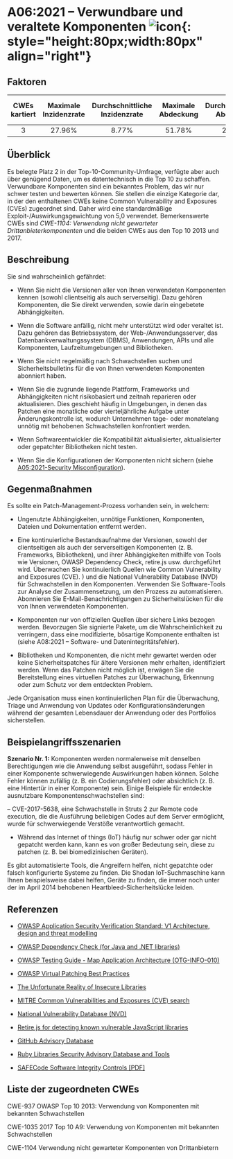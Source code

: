 # A06:2021 – Verwundbare und veraltete Komponenten ![icon](assets/TOP_10_Icons_Final_Vulnerable_Outdated_Components.png){: style="height:80px;width:80px" align="right"}

## Faktoren

| CWEs kartiert | Maximale Inzidenzrate | Durchschnittliche Inzidenzrate | Maximale Abdeckung | Durchschnittliche Abdeckung | Durchschnittlich gewichteter Exploit | Durchschnittliche gewichtete Auswirkung | Gesamtzahl der Vorkommen | CVEs insgesamt |
|:-------------:|:--------------------:|:--------------------:|:--------------:|:--------------:|:----------------------:|:---------------------:|:-------------------:|:------------:|
| 3           | 27.96%             | 8.77%              | 51.78%       | 22.47%       | 5.00                 | 5.00                | 30,457            | 0          |

## Überblick

Es belegte Platz 2 in der Top-10-Community-Umfrage, verfügte aber auch über genügend Daten, um es datentechnisch in die Top 10 zu schaffen. Verwundbare Komponenten sind ein bekanntes Problem, das wir nur schwer testen und bewerten können. Sie stellen die einzige Kategorie dar, in der den enthaltenen CWEs keine Common Vulnerability and Exposures (CVEs) zugeordnet sind. Daher wird eine standardmäßige Exploit-/Auswirkungsgewichtung von 5,0 verwendet. Bemerkenswerte CWEs sind *CWE-1104: Verwendung nicht gewarteter Drittanbieterkomponenten* und die beiden CWEs aus den Top 10 2013 und 2017.

## Beschreibung

Sie sind wahrscheinlich gefährdet:

- Wenn Sie nicht die Versionen aller von Ihnen verwendeten Komponenten kennen (sowohl clientseitig als auch serverseitig). Dazu gehören Komponenten, die Sie direkt verwenden, sowie darin eingebetete Abhängigkeiten.

- Wenn die Software anfällig, nicht mehr unterstützt wird oder veraltet ist. Dazu gehören das Betriebssystem, der Web-/Anwendungsserver, das Datenbankverwaltungssystem (DBMS), Anwendungen, APIs und alle Komponenten, Laufzeitumgebungen und Bibliotheken.

- Wenn Sie nicht regelmäßig nach Schwachstellen suchen und Sicherheitsbulletins für die von Ihnen verwendeten Komponenten abonniert haben.

- Wenn Sie die zugrunde liegende Plattform, Frameworks und Abhängigkeiten nicht risikobasiert und zeitnah reparieren oder aktualisieren. Dies geschieht häufig in Umgebungen, in denen das Patchen eine monatliche oder vierteljährliche Aufgabe unter Änderungskontrolle ist, wodurch Unternehmen tage- oder monatelang unnötig mit behobenen Schwachstellen konfrontiert werden.

- Wenn Softwareentwickler die Kompatibilität aktualisierter, aktualisierter oder gepatchter Bibliotheken nicht testen.

- Wenn Sie die Konfigurationen der Komponenten nicht sichern (siehe [A05:2021-Security Misconfiguration](A05_2021-Security_Misconfiguration.de.md)).

## Gegenmaßnahmen

Es sollte ein Patch-Management-Prozess vorhanden sein, in welchem:

- Ungenutzte Abhängigkeiten, unnötige Funktionen, Komponenten, Dateien und Dokumentation entfernt werden.

- Eine kontinuierliche Bestandsaufnahme der Versionen, sowohl der clientseitigen als auch der serverseitigen Komponenten (z. B. Frameworks, Bibliotheken), und ihrer Abhängigkeiten mithilfe von Tools wie Versionen, OWASP Dependency Check, retire.js usw. durchgeführt wird. Überwachen Sie kontinuierlich Quellen wie Common Vulnerability and Exposures (CVE). ) und die National Vulnerability Database (NVD) für Schwachstellen in den Komponenten. Verwenden Sie Software-Tools zur Analyse der Zusammensetzung, um den Prozess zu automatisieren. Abonnieren Sie E-Mail-Benachrichtigungen zu Sicherheitslücken für die von Ihnen verwendeten Komponenten.

- Komponenten nur von offiziellen Quellen über sichere Links bezogen werden. Bevorzugen Sie signierte Pakete, um die Wahrscheinlichkeit zu verringern, dass eine modifizierte, bösartige Komponente enthalten ist (siehe A08:2021 – Software- und Datenintegritätsfehler).

- Bibliotheken und Komponenten, die nicht mehr gewartet werden oder keine Sicherheitspatches für ältere Versionen mehr erhalten, identifiziert werden. Wenn das Patchen nicht möglich ist, erwägen Sie die Bereitstellung eines virtuellen Patches zur Überwachung, Erkennung oder zum Schutz vor dem entdeckten Problem.

Jede Organisation muss einen kontinuierlichen Plan für die Überwachung, Triage und Anwendung von Updates oder Konfigurationsänderungen während der gesamten Lebensdauer der Anwendung oder des Portfolios sicherstellen.

## Beispielangriffsszenarien

**Szenario Nr. 1:** Komponenten werden normalerweise mit denselben Berechtigungen wie die Anwendung selbst ausgeführt, sodass Fehler in einer Komponente schwerwiegende Auswirkungen haben können. Solche Fehler können zufällig (z. B. ein Codierungsfehler) oder absichtlich (z. B. eine Hintertür in einer Komponente) sein. Einige Beispiele für entdeckte ausnutzbare Komponentenschwachstellen sind:

– CVE-2017-5638, eine Schwachstelle in Struts 2 zur Remote code execution, die die Ausführung beliebigen Codes auf dem Server ermöglicht, wurde für schwerwiegende Verstöße verantwortlich gemacht.

- Während das Internet of things (IoT) häufig nur schwer oder gar nicht gepatcht werden kann, kann es von großer Bedeutung sein, diese zu patchen (z. B. bei biomedizinischen Geräten).

Es gibt automatisierte Tools, die Angreifern helfen, nicht gepatchte oder falsch konfigurierte Systeme zu finden. Die Shodan IoT-Suchmaschine kann Ihnen beispielsweise dabei helfen, Geräte zu finden, die immer noch unter der im April 2014 behobenen Heartbleed-Sicherheitslücke leiden.

## Referenzen

- [OWASP Application Security Verification Standard: V1 Architecture, design and threat modelling](/www-project-application-security-verification-standard)

- [OWASP Dependency Check (for Java and .NET libraries)](/www-project-dependency-check)

- [OWASP Testing Guide - Map Application Architecture (OTG-INFO-010)](/www-project-web-security-testing-guide/latest/4-Web_Application_Security_Testing/01-Information_Gathering/10-Map_Application_Architecture)

- [OWASP Virtual Patching Best Practices](/www-community/Virtual_Patching_Best_Practices)

- [The Unfortunate Reality of Insecure Libraries](https://cdn2.hubspot.net/hub/203759/file-1100864196-pdf/docs/Contrast_-_Insecure_Libraries_2014.pdf)

- [MITRE Common Vulnerabilities and Exposures (CVE) search](https://www.cvedetails.com/version-search.php)

- [National Vulnerability Database (NVD)](https://nvd.nist.gov/)

- [Retire.js for detecting known vulnerable JavaScript libraries](https://github.com/retirejs/retire.js/)

- [GitHub Advisory Database](https://github.com/advisories)

- [Ruby Libraries Security Advisory Database and Tools](https://rubysec.com/)

- [SAFECode Software Integrity Controls \[PDF\]](https://safecode.org/publication/SAFECode_Software_Integrity_Controls0610.pdf)

## Liste der zugeordneten CWEs

CWE-937 OWASP Top 10 2013: Verwendung von Komponenten mit bekannten Schwachstellen

CWE-1035 2017 Top 10 A9: Verwendung von Komponenten mit bekannten Schwachstellen

CWE-1104 Verwendung nicht gewarteter Komponenten von Drittanbietern
